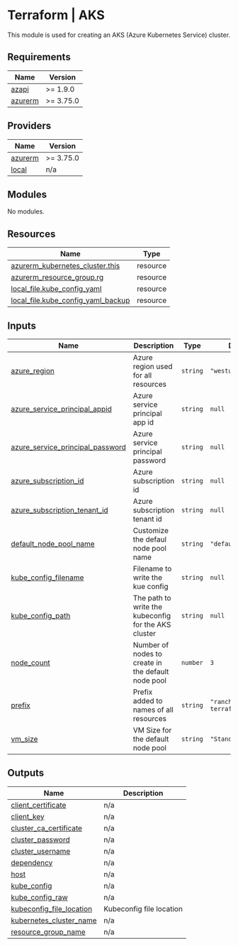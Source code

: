 # Terraform | AKS

This module is used for creating an AKS (Azure Kubernetes Service) cluster.

## Requirements

| Name | Version |
|------|---------|
| <a name="requirement_azapi"></a> [azapi](#requirement\_azapi) | >= 1.9.0 |
| <a name="requirement_azurerm"></a> [azurerm](#requirement\_azurerm) | >= 3.75.0 |

## Providers

| Name | Version |
|------|---------|
| <a name="provider_azurerm"></a> [azurerm](#provider\_azurerm) | >= 3.75.0 |
| <a name="provider_local"></a> [local](#provider\_local) | n/a |

## Modules

No modules.

## Resources

| Name | Type |
|------|------|
| [azurerm_kubernetes_cluster.this](https://registry.terraform.io/providers/hashicorp/azurerm/latest/docs/resources/kubernetes_cluster) | resource |
| [azurerm_resource_group.rg](https://registry.terraform.io/providers/hashicorp/azurerm/latest/docs/resources/resource_group) | resource |
| [local_file.kube_config_yaml](https://registry.terraform.io/providers/hashicorp/local/latest/docs/resources/file) | resource |
| [local_file.kube_config_yaml_backup](https://registry.terraform.io/providers/hashicorp/local/latest/docs/resources/file) | resource |

## Inputs

| Name | Description | Type | Default | Required |
|------|-------------|------|---------|:--------:|
| <a name="input_azure_region"></a> [azure\_region](#input\_azure\_region) | Azure region used for all resources | `string` | `"westus3"` | no |
| <a name="input_azure_service_principal_appid"></a> [azure\_service\_principal\_appid](#input\_azure\_service\_principal\_appid) | Azure service principal app id | `string` | `null` | no |
| <a name="input_azure_service_principal_password"></a> [azure\_service\_principal\_password](#input\_azure\_service\_principal\_password) | Azure service principal password | `string` | `null` | no |
| <a name="input_azure_subscription_id"></a> [azure\_subscription\_id](#input\_azure\_subscription\_id) | Azure subscription id | `string` | `null` | no |
| <a name="input_azure_subscription_tenant_id"></a> [azure\_subscription\_tenant\_id](#input\_azure\_subscription\_tenant\_id) | Azure subscription tenant id | `string` | `null` | no |
| <a name="input_default_node_pool_name"></a> [default\_node\_pool\_name](#input\_default\_node\_pool\_name) | Customize the defaul node pool name | `string` | `"defaultnp"` | no |
| <a name="input_kube_config_filename"></a> [kube\_config\_filename](#input\_kube\_config\_filename) | Filename to write the kue config | `string` | `null` | no |
| <a name="input_kube_config_path"></a> [kube\_config\_path](#input\_kube\_config\_path) | The path to write the kubeconfig for the AKS cluster | `string` | `null` | no |
| <a name="input_node_count"></a> [node\_count](#input\_node\_count) | Number of nodes to create in the default node pool | `number` | `3` | no |
| <a name="input_prefix"></a> [prefix](#input\_prefix) | Prefix added to names of all resources | `string` | `"rancher-terraform"` | no |
| <a name="input_vm_size"></a> [vm\_size](#input\_vm\_size) | VM Size for the default node pool | `string` | `"Standard_DS2_v2"` | no |

## Outputs

| Name | Description |
|------|-------------|
| <a name="output_client_certificate"></a> [client\_certificate](#output\_client\_certificate) | n/a |
| <a name="output_client_key"></a> [client\_key](#output\_client\_key) | n/a |
| <a name="output_cluster_ca_certificate"></a> [cluster\_ca\_certificate](#output\_cluster\_ca\_certificate) | n/a |
| <a name="output_cluster_password"></a> [cluster\_password](#output\_cluster\_password) | n/a |
| <a name="output_cluster_username"></a> [cluster\_username](#output\_cluster\_username) | n/a |
| <a name="output_dependency"></a> [dependency](#output\_dependency) | n/a |
| <a name="output_host"></a> [host](#output\_host) | n/a |
| <a name="output_kube_config"></a> [kube\_config](#output\_kube\_config) | n/a |
| <a name="output_kube_config_raw"></a> [kube\_config\_raw](#output\_kube\_config\_raw) | n/a |
| <a name="output_kubeconfig_file_location"></a> [kubeconfig\_file\_location](#output\_kubeconfig\_file\_location) | Kubeconfig file location |
| <a name="output_kubernetes_cluster_name"></a> [kubernetes\_cluster\_name](#output\_kubernetes\_cluster\_name) | n/a |
| <a name="output_resource_group_name"></a> [resource\_group\_name](#output\_resource\_group\_name) | n/a |
